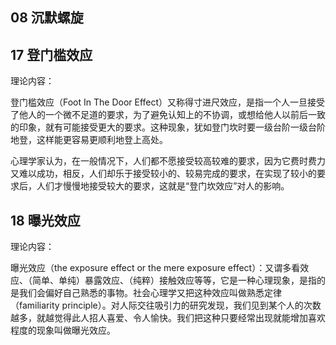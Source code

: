 ## 08 沉默螺旋

## 17 登门槛效应

理论内容：

登门槛效应（Foot In The Door Effect）又称得寸进尺效应，是指一个人一旦接受了他人的一个微不足道的要求，为了避免认知上的不协调，或想给他人以前后一致的印象，就有可能接受更大的要求。这种现象，犹如登门坎时要一级台阶一级台阶地登，这样能更容易更顺利地登上高处。

心理学家认为，在一般情况下，人们都不愿接受较高较难的要求，因为它费时费力又难以成功，相反，人们却乐于接受较小的、较易完成的要求，在实现了较小的要求后，人们才慢慢地接受较大的要求，这就是“登门坎效应”对人的影响。

## 18 曝光效应

理论内容：

曝光效应（the exposure effect or the mere exposure effect）：又谓多看效应、（简单、单纯）暴露效应、（纯粹）接触效应等等，它是一种心理现象，是指的是我们会偏好自己熟悉的事物。社会心理学又把这种效应叫做熟悉定律（familiarity principle）。对人际交往吸引力的研究发现，我们见到某个人的次数越多，就越觉得此人招人喜爱、令人愉快。我们把这种只要经常出现就能增加喜欢程度的现象叫做曝光效应。
